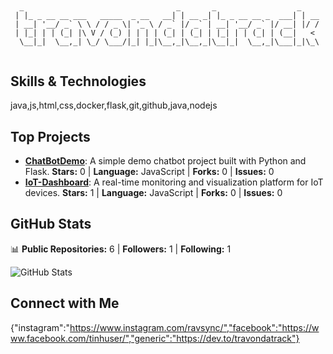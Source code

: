 ## 

```
  _                                  _       _                  _    
 | |_ _ __ __ ___   _____  _ __   __| | __ _| |_ _ __ __ _  ___| | __
 | __| '__/ _` \ \ / / _ \| '_ \ / _` |/ _` | __| '__/ _` |/ __| |/ /
 | |_| | | (_| |\ V / (_) | | | | (_| | (_| | |_| | | (_| | (__|   < 
  \__|_|  \__,_| \_/ \___/|_| |_|\__,_|\__,_|\__|_|  \__,_|\___|_|\_\
                                                                     
```

## Skills & Technologies

java,js,html,css,docker,flask,git,github,java,nodejs

## Top Projects

- [**ChatBotDemo**](https://github.com/travondatrack/ChatBotDemo): A simple demo chatbot project built with Python and Flask. **Stars:** 0 | **Language:** JavaScript | **Forks:** 0 | **Issues:** 0
- [**IoT-Dashboard**](https://github.com/travondatrack/IoT-Dashboard): A real-time monitoring and visualization platform for IoT devices. **Stars:** 1 | **Language:** JavaScript | **Forks:** 0 | **Issues:** 0

## GitHub Stats

📊 **Public Repositories:** 6  |  **Followers:** 1  |  **Following:** 1 

![GitHub Stats](https://github-readme-stats.vercel.app/api?username=travondatrack&show_icons=true&theme=radical)

## Connect with Me

{"instagram":"https://www.instagram.com/ravsync/","facebook":"https://www.facebook.com/tinhuser/","generic":"https://dev.to/travondatrack"}